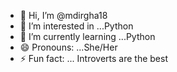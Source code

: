 - 👋 Hi, I’m @mdirgha18
- 👀 I’m interested in ...Python
- 🌱 I’m currently learning ...Python
- 😄 Pronouns: ...She/Her
- ⚡ Fun fact: ... Introverts are the best

<!---
mdirgha18/mdirgha18 is a ✨ special ✨ repository because its `README.md` (this file) appears on your GitHub profile.
You can click the Preview link to take a look at your changes.
--->
